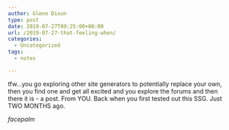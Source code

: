 ```yaml
---
author: Glenn Dixon
type: post
date: 2019-07-27T09:25:00+00:00
url: /2019-07-27-that-feeling-when/
categories:
  - Uncategorized
tags:
  - notes

---
```

tfw...you go exploring other site generators to potentially replace your own, then you find one and get all excited and you explore the forums and then there it is - a post. From YOU. Back when you first tested out this SSG. Just TWO MONTHS ago.

*facepalm*